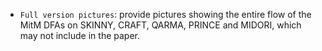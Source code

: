 - `Full version pictures`: provide pictures showing the entire flow of the MitM DFAs on SKINNY, CRAFT, QARMA, PRINCE and MIDORI, which may not include in the paper.